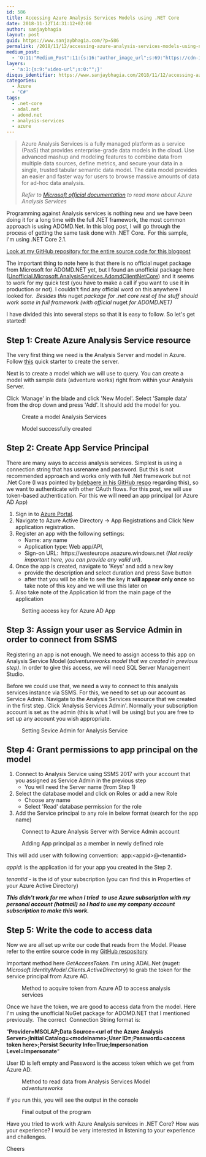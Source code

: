 ```yaml
---
id: 586
title: Accessing Azure Analysis Services Models using .NET Core
date: 2018-11-12T14:31:12+02:00
author: sanjaybhagia
layout: post
guid: https://www.sanjaybhagia.com/?p=586
permalink: /2018/11/12/accessing-azure-analysis-services-models-using-net-core/
medium_post:
  - 'O:11:"Medium_Post":11:{s:16:"author_image_url";s:69:"https://cdn-images-1.medium.com/fit/c/400/400/0*ERb6Is_QqdMUQz6C.jpeg";s:10:"author_url";s:32:"https://medium.com/@bhagiasanjay";s:11:"byline_name";N;s:12:"byline_email";N;s:10:"cross_link";s:2:"no";s:2:"id";s:12:"a80fa315af70";s:21:"follower_notification";s:3:"yes";s:7:"license";s:19:"all-rights-reserved";s:14:"publication_id";s:2:"-1";s:6:"status";s:5:"draft";s:3:"url";s:45:"https://medium.com/@bhagiasanjay/a80fa315af70";}'
layers:
  - 'a:1:{s:9:"video-url";s:0:"";}'
disqus_identifier: https://www.sanjaybhagia.com/2018/11/12/accessing-azure-analysis-services-models-using-net-core/
categories:
  - Azure
  - 'C#'
tags:
  - .net-core
  - adal.net
  - adomd.net
  - analysis-services
  - azure
---
```

<!-- wp:quote {"className":"is-style-default"} -->
<blockquote class="wp-block-quote is-style-default"><p>Azure Analysis Services is a fully managed platform as a service (PaaS) that provides enterprise-grade data models in the cloud. Use advanced mashup and modeling features to combine data from multiple data sources, define metrics, and secure your data in a single, trusted tabular semantic data model. The data model provides an easier and faster way for users to browse massive amounts of data for ad-hoc data analysis.<br/></p><cite>Refer to <a href="https://docs.microsoft.com/en-us/azure/analysis-services/analysis-services-overview" target="_blank" rel="noreferrer noopener">Microsoft official documentation</a> to read more about Azure Analysis Services</cite></blockquote>
<!-- /wp:quote -->

<!-- wp:paragraph -->
<p>Programming against Analysis services is nothing new and we have been doing it for a long time with the full .NET framework, the most common approach is using ADOMD.Net. In this blog post, I will go through the process of getting the same task done with .NET Core.  For this sample, I'm using .NET Core 2.1.</p>
<!-- /wp:paragraph -->

<!-- wp:paragraph -->
<p><a href="https://github.com/sanjaybhagia/azure-analysis-services-netcore-sample" target="_blank">Look at my GitHub repository for the entire source code for this blogpost</a></p>
<!-- /wp:paragraph -->

<!-- wp:paragraph -->
<p>The important thing to note here is that there is no official <g class="gr_ gr_4 gr-alert gr_spell gr_inline_cards gr_run_anim ContextualSpelling ins-del multiReplace" id="4" data-gr-id="4">nuget</g> package from Microsoft for ADOMD.NET yet, but I found an unofficial package here (<a href="https://github.com/bdebaere/Unofficial.Microsoft.AnalysisServices.AdomdClientNetCore" target="_blank" rel="noopener">Unofficial.Microsoft.AnalysisServices.AdomdClientNetCore</a>) and it seems to work for my quick test (you have to make a call if you want to use it in production or not). I couldn't find any official word on this anywhere I looked for.  <em>Besides this </em><g class="gr_ gr_5 gr-alert gr_spell gr_inline_cards gr_run_anim ContextualSpelling ins-del multiReplace" id="5" data-gr-id="5">nuget</g><em> package for .net core rest of the stuff should work same in full framework (with official </em><g class="gr_ gr_6 gr-alert gr_spell gr_inline_cards gr_run_anim ContextualSpelling ins-del multiReplace" id="6" data-gr-id="6">nuget</g><em> for ADOMD.NET)</em></p>
<!-- /wp:paragraph -->

<!-- wp:paragraph -->
<p>I have divided this into several steps so that it is easy to follow. So let's get started!</p>
<!-- /wp:paragraph -->

<!-- wp:heading -->
<h2>Step 1: Create Azure Analysis Service resource</h2>
<!-- /wp:heading -->

<!-- wp:paragraph -->
<p>The very first thing we need is the Analysis Server and model in Azure. Follow <a href="https://docs.microsoft.com/en-us/azure/analysis-services/analysis-services-create-server" target="_blank">this</a> quick starter to create the server.</p>
<!-- /wp:paragraph -->

<!-- wp:paragraph -->
<p>Next is to create a model which we will use to query. You can create a model with sample data (adventure works) right from within your Analysis Server.</p>
<!-- /wp:paragraph -->

<!-- wp:paragraph -->
<p>Click 'Manage' in the blade and click 'New Model'. Select 'Sample data' from the drop down and press 'Add'. It should add the model for you. </p>
<!-- /wp:paragraph -->

<!-- wp:image {"id":598} -->
<figure class="wp-block-image"><img src="/images/image-3.png" alt="" class="wp-image-598"/><figcaption>Create a model Analysis Services</figcaption></figure>
<!-- /wp:image -->

<!-- wp:image {"id":597} -->
<figure class="wp-block-image"><img src="/images/image-2.png" alt="" class="wp-image-597"/><figcaption>Model successfully created</figcaption></figure>
<!-- /wp:image -->

<!-- wp:heading -->
<h2 id="mce_26">Step 2: Create App Service Principal</h2>
<!-- /wp:heading -->

<!-- wp:paragraph -->
<p>There are many ways to access analysis services. Simplest is <g class="gr_ gr_5 gr-alert gr_spell gr_inline_cards gr_disable_anim_appear ContextualSpelling ins-del multiReplace" id="5" data-gr-id="5">using</g> a connection string that has <g class="gr_ gr_12 gr-alert gr_spell gr_inline_cards gr_disable_anim_appear ContextualSpelling ins-del multiReplace" id="12" data-gr-id="12">usrename</g> and password. But this is not recommended approach and works only with <g class="gr_ gr_209 gr-alert gr_gramm gr_inline_cards gr_disable_anim_appear Style multiReplace" id="209" data-gr-id="209">full .</g>Net framework but <g class="gr_ gr_14 gr-alert gr_gramm gr_inline_cards gr_run_anim Style multiReplace" id="14" data-gr-id="14">not .</g>Net Core (I was pointed by <a href="https://github.com/bdebaere/Unofficial.Microsoft.AnalysisServices.AdomdClientNetCore/issues/1" target="_blank">bdebaere in his GitHub respo</a> regarding this), so we want to authenticate with other OAuth flows. For this post, we will use token-based authentication. For <g class="gr_ gr_832 gr-alert gr_gramm gr_inline_cards gr_run_anim Punctuation only-ins replaceWithoutSep" id="832" data-gr-id="832">this</g> we will need an app principal (or Azure AD App)</p>
<!-- /wp:paragraph -->

<!-- wp:list {"ordered":true} -->
<ol><li>Sign in to <a href="https://portal.azure.com/" target="_blank" rel="noreferrer noopener">Azure Portal</a>.</li><li>Navigate to Azure Active Directory -> App Registrations and Click New application registration.</li><li>Register an app with the following settings:<ul><li>Name: any name</li><li>Application type: Web app/API,</li><li>Sign-on URL:  https://westeurope.asazure.windows.net (<em>Not really important here, you can provide any valid <g class="gr_ gr_14 gr-alert gr_spell gr_inline_cards gr_run_anim ContextualSpelling ins-del multiReplace" id="14" data-gr-id="14">url</g></em>).<br/></li></ul></li><li>Once the app is created, navigate to 'Keys' and add a new key<ul><li>provide the description and select duration and press Save button</li><li>after that you will be able to see the key <strong>it will appear only once</strong> so take note of this key and we will use this later on</li></ul></li><li><g class="gr_ gr_127 gr-alert gr_gramm gr_inline_cards gr_run_anim Punctuation only-ins replaceWithoutSep" id="127" data-gr-id="127">Also</g> take note of the Application Id from the main page of the application</li></ol>
<!-- /wp:list -->

<!-- wp:image {"id":600} -->
<figure class="wp-block-image"><img src="/images/image-5.png" alt="" class="wp-image-600"/><figcaption>Setting access key for Azure AD App</figcaption></figure>
<!-- /wp:image -->

<!-- wp:heading -->
<h2 id="mce_12">Step 3: Assign your user as Service Admin in order to connect from SSMS</h2>
<!-- /wp:heading -->

<!-- wp:paragraph -->
<p>Registering an app is not enough. We need to assign access to this app on  Analysis Service Model (<em>adventureworks model that we created in previous step)</em>. In order to give this access, we will need SQL Server Management Studio. </p>
<!-- /wp:paragraph -->

<!-- wp:paragraph -->
<p>Before we could use that, we need a way to connect to this analysis services instance via SSMS. For this, we need to set up our account as Service Admin. Navigate to the Analysis Services resource that we created in the first step. Click 'Analysis Services Admin'. Normally your subscription account is set as the admin (this is what I will be using) but you are free to set up <g class="gr_ gr_270 gr-alert gr_spell gr_inline_cards gr_run_anim ContextualSpelling ins-del" id="270" data-gr-id="270">any</g> account you wish appropriate. </p>
<!-- /wp:paragraph -->

<!-- wp:image {"id":601} -->
<figure class="wp-block-image"><img src="/images/image-6.png" alt="" class="wp-image-601"/><figcaption>Setting Sevice Admin for Analysis Service</figcaption></figure>
<!-- /wp:image -->

<!-- wp:heading -->
<h2 id="mce_28">Step 4: Grant permissions to app principal on the model</h2>
<!-- /wp:heading -->

<!-- wp:list {"ordered":true} -->
<ol><li>Connect to Analysis Service using SSMS 2017 with your account that you assigned as Service Admin in the previous step<ul><li>You will need the Server name (from Step 1)</li></ul></li><li>Select the database model and click on Roles or add a new Role<ul><li>Choose any name </li><li>Select 'Read' database permission for the role </li></ul></li><li>Add the Service principal to any role in below format (search for the app name)</li></ol>
<!-- /wp:list -->

<!-- wp:image {"id":604} -->
<figure class="wp-block-image"><img src="/images/image-9.png" alt="" class="wp-image-604"/><figcaption>Connect to Azure Analysis Server with Service Admin account<br/></figcaption></figure>
<!-- /wp:image -->

<!-- wp:image {"id":612} -->
<figure class="wp-block-image"><img src="/images/image-13.png" alt="" class="wp-image-612"/><figcaption>Adding App principal as a member in newly defined role</figcaption></figure>
<!-- /wp:image -->

<!-- wp:paragraph -->
<p>This will add user with following convention:  app:&lt;appid>@&lt;tenantid></p>
<!-- /wp:paragraph -->

<!-- wp:paragraph -->
<p><em>appid</em>: is the application id for your app you created in <g class="gr_ gr_108 gr-alert gr_gramm gr_inline_cards gr_disable_anim_appear Grammar only-del replaceWithoutSep" id="108" data-gr-id="108">the Step</g> 2.</p>
<!-- /wp:paragraph -->

<!-- wp:paragraph -->
<p><em>tenantid</em> - is the id of your subscription (you can find this in Properties of your Azure Active Directory)</p>
<!-- /wp:paragraph -->

<!-- wp:paragraph -->
<p><strong><em>This didn't work for me when I <g class="gr_ gr_32 gr-alert gr_gramm gr_inline_cards gr_run_anim Style multiReplace" id="32" data-gr-id="32">tried </g></em></strong><strong><em><g class="gr_ gr_32 gr-alert gr_gramm gr_inline_cards gr_disable_anim_appear Style multiReplace" id="32" data-gr-id="32"> to</g> use <g class="gr_ gr_29 gr-alert gr_gramm gr_inline_cards gr_run_anim Grammar only-ins replaceWithoutSep" id="29" data-gr-id="29">Azure</g> subscription with my personal account (hotmail</em></strong><strong><em>) so I had to use my company account subscription to make this work. </em></strong></p>
<!-- /wp:paragraph -->

<!-- wp:heading -->
<h2 id="mce_30">Step 5: Write the code to access data</h2>
<!-- /wp:heading -->

<!-- wp:paragraph -->
<p>Now we are all set up write our code that reads from the Model. Please refer to the entire source code in my <a href="https://github.com/sanjaybhagia/azure-analysis-services-netcore-sample" target="_blank">GitHub <g class="gr_ gr_4 gr-alert gr_spell gr_inline_cards gr_run_anim ContextualSpelling ins-del multiReplace" id="4" data-gr-id="4">respository</g></a></p>
<!-- /wp:paragraph -->

<!-- wp:paragraph -->
<p>Important method here <em>GetAccessToken.</em> I'm using ADAL.Net (<g class="gr_ gr_11 gr-alert gr_spell gr_inline_cards gr_disable_anim_appear ContextualSpelling ins-del multiReplace" id="11" data-gr-id="11">nuget</g>: <em>Microsoft.IdentityModel.Clients.ActiveDirectory</em>) to grab the token for the service principal from Azure AD<em>.</em> </p>
<!-- /wp:paragraph -->

<!-- wp:image {"id":607,"linkDestination":"custom"} -->
<figure class="wp-block-image"><a href="https://github.com/sanjaybhagia/azure-analysis-services-netcore-sample/blob/master/ConsoleApp/ConsoleApp/Program.cs"><img src="/images/image-12.webp" alt="" class="wp-image-607"/></a><figcaption>Method to acquire token from Azure AD to access analysis services</figcaption></figure>
<!-- /wp:image -->

<!-- wp:paragraph -->
<p>Once we have the token, we are good to access data from the model. Here I'm using the unofficial NuGet package for ADOMD.NET that I mentioned previously.  The correct  Connection String format is: </p>
<!-- /wp:paragraph -->

<!-- wp:paragraph -->
<p>“<strong>Provider=MSOLAP;Data Source=&lt;url of the Azure Analysis Server>;Initial Catalog=&lt;modelname>;User ID=;Password=&lt;access token here>;Persist Security Info=True;Impersonation Level=Impersonate</strong>“</p>
<!-- /wp:paragraph -->

<!-- wp:paragraph -->
<p>User ID is left empty and Password is the access token which we get from Azure AD. </p>
<!-- /wp:paragraph -->

<!-- wp:image {"id":606,"linkDestination":"custom"} -->
<figure class="wp-block-image"><a href="https://github.com/sanjaybhagia/azure-analysis-services-netcore-sample/blob/master/ConsoleApp/ConsoleApp/Program.cs"><img src="/images/image-11.png" alt="" class="wp-image-606"/></a><figcaption>Method to read data from Analysis Services Model <em>adventureworks</em></figcaption></figure>
<!-- /wp:image -->

<!-- wp:paragraph -->
<p>If you run this, you will see the output in <g class="gr_ gr_35 gr-alert sel gr_gramm gr_replaced gr_inline_cards gr_disable_anim_appear Grammar only-ins doubleReplace replaceWithoutSep" id="35" data-gr-id="35">the </g>console</p>
<!-- /wp:paragraph -->

<!-- wp:image {"id":605} -->
<figure class="wp-block-image"><img src="/images/image-10.png" alt="" class="wp-image-605"/><figcaption>Final output of the program</figcaption></figure>
<!-- /wp:image -->

<!-- wp:paragraph -->
<p>Have you tried to work with Azure Analysis services in .NET Core? How was your experience? I would be very interested in listening to your experience and challenges.</p>
<!-- /wp:paragraph -->

<!-- wp:paragraph -->
<p>Cheers</p>
<!-- /wp:paragraph -->